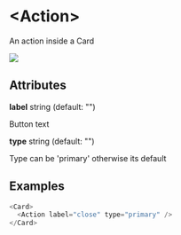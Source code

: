 # &lt;Action&gt;

An action inside a Card

![](/assets/Action.png)

## Attributes

**label** string \(default: ""\)

Button text

**type** string \(default: ""\)

Type can be 'primary' otherwise its default

## Examples

```js
<Card>
  <Action label="close" type="primary" />
</Card>
```
